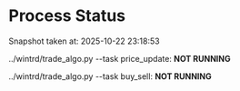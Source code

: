 # Process Status

Snapshot taken at: 2025-10-22 23:18:53

../wintrd/trade_algo.py --task price_update: **NOT RUNNING**

../wintrd/trade_algo.py --task buy_sell: **NOT RUNNING**

